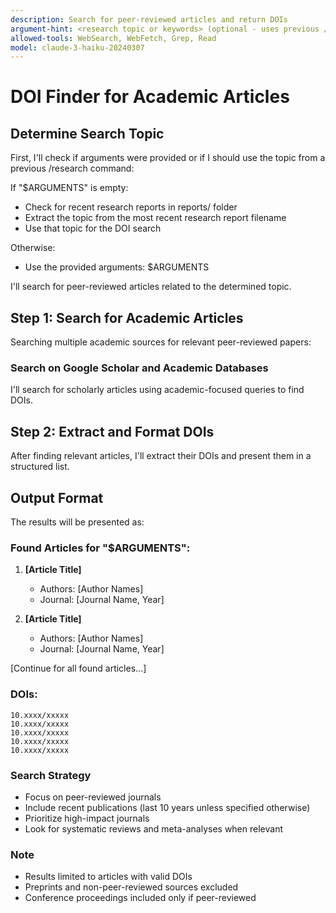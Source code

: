```yaml
---
description: Search for peer-reviewed articles and return DOIs
argument-hint: <research topic or keywords> (optional - uses previous /research topic if empty)
allowed-tools: WebSearch, WebFetch, Grep, Read
model: claude-3-haiku-20240307
---
```


# DOI Finder for Academic Articles

## Determine Search Topic

First, I'll check if arguments were provided or if I should use the topic from a previous /research command:

If "$ARGUMENTS" is empty:
- Check for recent research reports in reports/ folder
- Extract the topic from the most recent research report filename
- Use that topic for the DOI search

Otherwise:
- Use the provided arguments: $ARGUMENTS

I'll search for peer-reviewed articles related to the determined topic.

## Step 1: Search for Academic Articles

Searching multiple academic sources for relevant peer-reviewed papers:

### Search on Google Scholar and Academic Databases

I'll search for scholarly articles using academic-focused queries to find DOIs.

## Step 2: Extract and Format DOIs

After finding relevant articles, I'll extract their DOIs and present them in a structured list.

## Output Format

The results will be presented as:

### Found Articles for "$ARGUMENTS":

1. **[Article Title]**
   - Authors: [Author Names]
   - Journal: [Journal Name, Year]

2. **[Article Title]**
   - Authors: [Author Names]
   - Journal: [Journal Name, Year]

[Continue for all found articles...]

### DOIs:

```
10.xxxx/xxxxx
10.xxxx/xxxxx
10.xxxx/xxxxx
10.xxxx/xxxxx
10.xxxx/xxxxx
```

### Search Strategy

- Focus on peer-reviewed journals
- Include recent publications (last 10 years unless specified otherwise)
- Prioritize high-impact journals
- Look for systematic reviews and meta-analyses when relevant

### Note

- Results limited to articles with valid DOIs
- Preprints and non-peer-reviewed sources excluded
- Conference proceedings included only if peer-reviewed
